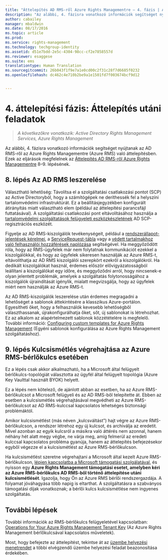 ```yaml
---
title: "Áttelepítés AD RMS-ről Azure Rights Managementre – 4. fázis | Azure RMS"
description: "Az alábbi, 4. fázisra vonatkozó információk segítséget nyújtanak az AD RMS-ről az Azure Rights Managementre (Azure RMS) való áttelepítésben. Ezek az eljárások megfelelnek az Áttelepítés AD RMS-ről Azure Rights Managementre című cikk 8–9. lépésének."
author: cabailey
manager: mbaldwin
ms.date: 08/17/2016
ms.topic: article
ms.prod: 
ms.service: rights-management
ms.technology: techgroup-identity
ms.assetid: d51e7bdd-2e5c-4304-98cc-cf2e7858557d
ms.reviewer: esaggese
ms.suite: ems
translationtype: Human Translation
ms.sourcegitcommit: 26b043f1f9e7a1e0cd00c2f31c28f7d6685f0232
ms.openlocfilehash: dc462c4e710b2be9a1e1501fd7f003674bcf9d12


---
```


# 4. áttelepítési fázis: Áttelepítés utáni feladatok

>*A következőkre vonatkozik: Active Directory Rights Management Services, Azure Rights Management*


Az alábbi, 4. fázisra vonatkozó információk segítséget nyújtanak az AD RMS-ről az Azure Rights Managementre (Azure RMS) való áttelepítésben. Ezek az eljárások megfelelnek az [Áttelepítés AD RMS-ről Azure Rights Managementre](migrate-from-ad-rms-to-azure-rms.md) 8–9. lépésének.


## 8. lépés Az AD RMS leszerelése

Választható lehetőség: Távolítsa el a szolgáltatási csatlakozási pontot (SCP) az Active Directoryból, hogy a számítógépek ne deríthessék fel a helyszíni tartalomvédelmi infrastruktúrát. Ez a beállításjegyzékben konfigurált átirányítás miatt választható elem (például az áttelepítési parancsfájl futtatásával). A szolgáltatási csatlakozási pont eltávolításához használja a [tartalomvédelmi szolgáltatások felügyeleti eszközkészletének](http://www.microsoft.com/download/details.aspx?id=1479) AD SCP-regisztrációs eszközét.

Figyelje az AD RMS-kiszolgálók tevékenységeit, például a [rendszerállapot-jelentések kérelmei](https://technet.microsoft.com/library/ee221012%28v=ws.10%29.aspx), a [ServiceRequest-tábla](http://technet.microsoft.com/library/dd772686%28v=ws.10%29.aspx) vagy a [védett tartalmakhoz való felhasználói hozzáférések naplózása](http://social.technet.microsoft.com/wiki/contents/articles/3440.ad-rms-frequently-asked-questions-faq.aspx) segítségével. Ha meggyőződött róla, hogy az RMS-ügyfelek már nem folytatnak kommunikációt ezekkel a kiszolgálókkal, és hogy az ügyfelek sikeresen használják az Azure RMS-t, eltávolíthatja az AD RMS kiszolgálói szerepkört ezekről a kiszolgálókról. Ha dedikált kiszolgálókat használ, érdemes először elővigyázatosságból leállítani a kiszolgálókat egy időre, és meggyőződni arról, hogy nincsenek-e olyan jelentett problémák, amelyek a szolgáltatás folytonosságához a kiszolgálók újraindítását igénylik, mialatt megvizsgálja, hogy az ügyfelek miért nem használják az Azure RMS-t.

Az AD RMS-kiszolgálók leszerelése után érdemes megragadni a lehetőséget a sablonok áttekintésére a klasszikus Azure-portálon. Egyesítheti őket, hogy a felhasználók kevesebb lehetőségből választhassanak, újrakonfigurálhatja őket, sőt, új sablonokat is létrehozhat. Ez az alkalom az alapértelmezett sablonok közzétételére is megfelelő. További információ: [Configuring custom templates for Azure Rights Management](../deploy-use/configure-custom-templates.md) (Egyéni sablonok konfigurálása az Azure Rights Management szolgáltatáshoz).

## 9. lépés Kulcsismétlés végrehajtása az Azure RMS-bérlőkulcs esetében
Ez a lépés csak akkor alkalmazható, ha a Microsoft által felügyelt bérlőkulcs-topológiát választotta az ügyfél által felügyelt topológia (Azure Key Vaulttal használt BYOK) helyett.

Ez a lépés nem kötelező, de ajánlott abban az esetben, ha az Azure RMS-bérlőkulcsot a Microsoft felügyeli és az AD RMS-ből telepítette át. Ebben az esetben a kulcsismétlés végrehajtásával megvédheti az Azure RMS-bérlőkulcsot az AD RMS-kulccsal kapcsolatos lehetséges biztonsági problémáktól.

Amikor kulcsismétlést (más néven „kulcsváltást”) hajt végre az Azure RMS-bérlőkulcson, a rendszer létrehoz egy új kulcsot, és archiválja az eredetit. Mivel azonban az egyik kulcsról a másikra való áttérés nem azonnal, hanem néhány hét alatt megy végbe, ne várja meg, amíg felmerül az eredeti kulccsal kapcsolatos probléma gyanúja, hanem az áttelepítés befejezésekor egyből végezze el a kulcsismétlést az Azure RMS-bérlőkulcson.

Ha kulcsismétlést szeretne végrehajtani a Microsoft által kezelt Azure RMS-bérlőkulcson, [lépjen kapcsolatba a Microsoft támogatási szolgálatával](../get-started/information-support.md#to-contact-microsoft-support), és nyisson egy **Azure Rights Management támogatási esetet, amelyben kéri az Azure RMS-bérlőkulcs AD RMS-ből történő áttelepítése utáni kulcsismétlését**. Igazolja, hogy Ön az Azure RMS bérlői rendszergazdája. A folyamat jóváhagyása több napig is eltarthat. A szolgáltatásra a szabványos támogatási díjak vonatkoznak; a bérlői kulcs kulcsismétlése nem ingyenes szolgáltatás.


## További lépések

További információk az RMS-bérlőkulcs felügyeletével kapcsolatban: [Operations for Your Azure Rights Management Tenant Key](../deploy-use/operations-tenant-key.md) (Az Azure Rights Management bérlőkulcsával kapcsolatos műveletek).

Most, hogy befejezte az áttelepítést, tekintse át az [üzembe helyezési menetrendet](deployment-roadmap.md) a többi elvégzendő üzembe helyezési feladat beazonosítása érdekében.




<!--HONumber=Aug16_HO4-->


